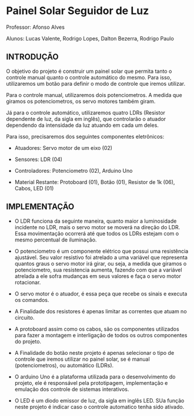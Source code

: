 # Painel Solar Seguidor de Luz

Professor: Afonso Alves

Alunos:
Lucas Valente,
Rodrigo Lopes,
Dalton Bezerra,
Rodrigo Paulo


## INTRODUÇÃO

O objetivo do projeto é construir um painel solar que permita tanto o controle manual quanto o controle automático do mesmo. Para isso, utilizaremos um botão para definir o modo de controle que iremos utilizar.

Para o controle manual, utilizaremos dois potenciometros. A medida que giramos os potenciometros, os servo motores também giram.

Já para o controle automático, utilizaremos quatro LDRs (Resistor dependente de luz, da sigla em inglês), que controlarão o atuador dependendo da intensidade da luz atuando em cada um deles.

Para isso, precisaremos dos seguintes componentes eletrônicos:

- Atuadores:
Servo motor de um eixo (02)

- Sensores:
LDR (04)

- Controladores:
Potenciometro (02),
Arduino Uno

- Material Restante:
Protoboard (01),
Botão (01),
Resistor de 1k (06),
Cabos,
LED (01)


## IMPLEMENTAÇÃO

- O LDR funciona da seguinte maneira, quanto maior a luminosidade incidente no LDR, mais o servo motor se moverá na direção do LDR. Essa movimentação ocorrerá até que todos os LDRs estejam com o mesmo percentual de iluminação.

- O potenciometro é um componente elétrico que possui uma resistência ajustável. Seu valor resistivo foi atrelado a uma variável que representa quantos graus o servo motor irá girar, ou seja, a medida que giramos o potenciometro, sua resistencia aumenta, fazendo com que a variável atrelada a ele sofra mudanças em seus valores e faça o servo motor rotacionar.

- O servo motor é o atuador, é essa peça que recebe os sinais e executa os comandos.

- A Finalidade dos resistores é apenas limitar as correntes que atuam no circuito.

- A protoboard assim como os cabos, são os componentes utilizados para fazer a montagem e interligação de todos os outros componentes do projeto.

- A Finalidade do botão neste projeto é apenas selecionar o tipo de controle que iremos utilizar no painel solar, se é manual (potenciometros), ou automático (LDRs).

- O arduino Uno é a plataforma utilizada para o desenvolvimento do projeto, ele é responsável pela prototipagem, implementação e emulação dos controle de sistemas interativos.

- O LED é um diodo emissor de luz, da sigla em inglês LED. SUa função neste projeto é indicar caso o controle automatico tenha sido ativado.
